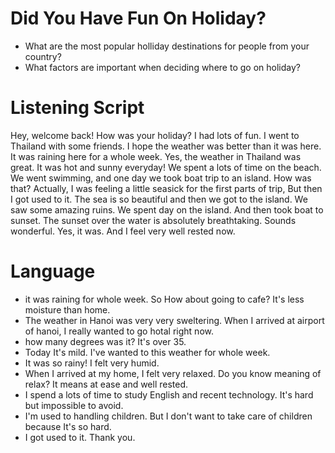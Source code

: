 # Did You Have Fun On Holiday?

- What are the most popular holliday destinations for people from your country?
- What factors are important when deciding where to go on holiday?

# Listening Script

Hey, welcome back! How was your holiday? I had lots of fun. I went to Thailand with some friends.
I hope the weather was better than it was here. It was raining here for a whole week.
Yes, the weather in Thailand was great. It was hot and sunny everyday! We spent a lots of time on the beach. 
We went swimming, and one day we took boat trip to an island. How was that?
Actually, I was feeling a little seasick for the first parts of trip, But then I got used to it.
The sea is so beautiful and then we got to the island. We saw some amazing ruins. We spent day on the island.
And then took boat to sunset. The sunset over the water is absolutely breathtaking. Sounds wonderful. 
Yes, it was. And I feel very well rested now.

# Language

- it was raining for whole week. So How about going to cafe? It's less moisture than home.
- The weather in Hanoi was very very sweltering. When I arrived at airport of hanoi, I really wanted to go hotal right now.
- how many degrees was it? It's over 35.
- Today It's mild. I've wanted to this weather for whole week.
- It was so rainy! I felt very humid.
- When I arrived at my home, I felt very relaxed. Do you know meaning of relax? It means at ease and well rested.
- I spend a lots of time to study English and recent technology. It's hard but impossible to avoid.
- I'm used to handling children. But I don't want to take care of children because It's so hard.
- I got used to it. Thank you.

